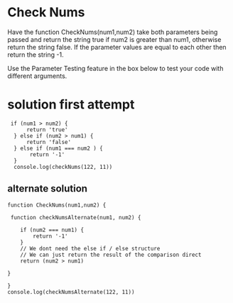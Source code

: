 # Check Nums
Have the function CheckNums(num1,num2) take both parameters being passed and return the string true if num2 is greater than num1, otherwise return the string false. If the parameter values are equal to each other then return the string -1.

Use the Parameter Testing feature in the box below to test your code with different arguments.

# solution first attempt
```
 if (num1 > num2) {
      return 'true'
  } else if (num2 > num1) {
      return 'false'
  } else if (num1 === num2 ) {
       return '-1'
  }
  console.log(checkNums(122, 11))
```



## alternate solution
```
function CheckNums(num1,num2) {

 function checkNumsAlternate(num1, num2) {

    if (num2 === num1) {
        return '-1'
    }
    // We dont need the else if / else structure
    // We can just return the result of the comparison direct
    return (num2 > num1)

}

}
console.log(checkNumsAlternate(122, 11))
```
